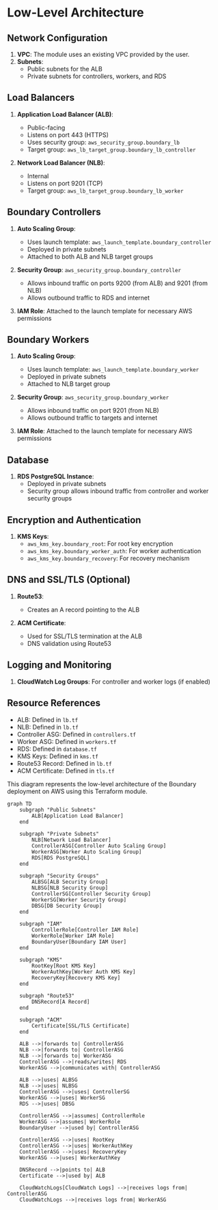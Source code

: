 # Low-Level Architecture

## Network Configuration

1. **VPC**: The module uses an existing VPC provided by the user.
2. **Subnets**:
   - Public subnets for the ALB
   - Private subnets for controllers, workers, and RDS

## Load Balancers

1. **Application Load Balancer (ALB)**:

   - Public-facing
   - Listens on port 443 (HTTPS)
   - Uses security group: `aws_security_group.boundary_lb`
   - Target group: `aws_lb_target_group.boundary_lb_controller`

2. **Network Load Balancer (NLB)**:
   - Internal
   - Listens on port 9201 (TCP)
   - Target group: `aws_lb_target_group.boundary_lb_worker`

## Boundary Controllers

1. **Auto Scaling Group**:

   - Uses launch template: `aws_launch_template.boundary_controller`
   - Deployed in private subnets
   - Attached to both ALB and NLB target groups

2. **Security Group**: `aws_security_group.boundary_controller`

   - Allows inbound traffic on ports 9200 (from ALB) and 9201 (from NLB)
   - Allows outbound traffic to RDS and internet

3. **IAM Role**: Attached to the launch template for necessary AWS permissions

## Boundary Workers

1. **Auto Scaling Group**:

   - Uses launch template: `aws_launch_template.boundary_worker`
   - Deployed in private subnets
   - Attached to NLB target group

2. **Security Group**: `aws_security_group.boundary_worker`

   - Allows inbound traffic on port 9201 (from NLB)
   - Allows outbound traffic to targets and internet

3. **IAM Role**: Attached to the launch template for necessary AWS permissions

## Database

1. **RDS PostgreSQL Instance**:
   - Deployed in private subnets
   - Security group allows inbound traffic from controller and worker security groups

## Encryption and Authentication

1. **KMS Keys**:
   - `aws_kms_key.boundary_root`: For root key encryption
   - `aws_kms_key.boundary_worker_auth`: For worker authentication
   - `aws_kms_key.boundary_recovery`: For recovery mechanism

## DNS and SSL/TLS (Optional)

1. **Route53**:

   - Creates an A record pointing to the ALB

2. **ACM Certificate**:
   - Used for SSL/TLS termination at the ALB
   - DNS validation using Route53

## Logging and Monitoring

1. **CloudWatch Log Groups**: For controller and worker logs (if enabled)

## Resource References

- ALB: Defined in `lb.tf`
- NLB: Defined in `lb.tf`
- Controller ASG: Defined in `controllers.tf`
- Worker ASG: Defined in `workers.tf`
- RDS: Defined in `database.tf`
- KMS Keys: Defined in `kms.tf`
- Route53 Record: Defined in `lb.tf`
- ACM Certificate: Defined in `tls.tf`

This diagram represents the low-level architecture of the Boundary deployment on AWS using this Terraform module.

```mermaid
graph TD
    subgraph "Public Subnets"
        ALB[Application Load Balancer]
    end

    subgraph "Private Subnets"
        NLB[Network Load Balancer]
        ControllerASG[Controller Auto Scaling Group]
        WorkerASG[Worker Auto Scaling Group]
        RDS[RDS PostgreSQL]
    end

    subgraph "Security Groups"
        ALBSG[ALB Security Group]
        NLBSG[NLB Security Group]
        ControllerSG[Controller Security Group]
        WorkerSG[Worker Security Group]
        DBSG[DB Security Group]
    end

    subgraph "IAM"
        ControllerRole[Controller IAM Role]
        WorkerRole[Worker IAM Role]
        BoundaryUser[Boundary IAM User]
    end

    subgraph "KMS"
        RootKey[Root KMS Key]
        WorkerAuthKey[Worker Auth KMS Key]
        RecoveryKey[Recovery KMS Key]
    end

    subgraph "Route53"
        DNSRecord[A Record]
    end

    subgraph "ACM"
        Certificate[SSL/TLS Certificate]
    end

    ALB -->|forwards to| ControllerASG
    NLB -->|forwards to| ControllerASG
    NLB -->|forwards to| WorkerASG
    ControllerASG -->|reads/writes| RDS
    WorkerASG -->|communicates with| ControllerASG

    ALB -->|uses| ALBSG
    NLB -->|uses| NLBSG
    ControllerASG -->|uses| ControllerSG
    WorkerASG -->|uses| WorkerSG
    RDS -->|uses| DBSG

    ControllerASG -->|assumes| ControllerRole
    WorkerASG -->|assumes| WorkerRole
    BoundaryUser -->|used by| ControllerASG

    ControllerASG -->|uses| RootKey
    ControllerASG -->|uses| WorkerAuthKey
    ControllerASG -->|uses| RecoveryKey
    WorkerASG -->|uses| WorkerAuthKey

    DNSRecord -->|points to| ALB
    Certificate -->|used by| ALB

    CloudWatchLogs[CloudWatch Logs] -->|receives logs from| ControllerASG
    CloudWatchLogs -->|receives logs from| WorkerASG

```
